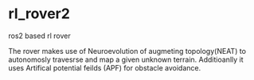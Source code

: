 # rl_rover2
ros2 based rl rover

The rover makes use of Neuroevolution of augmeting topology(NEAT) to autonomosly travesrse and map a given unknown terrain. Additioanlly it uses Artifical potential feilds (APF) for obstacle avoidance. 

